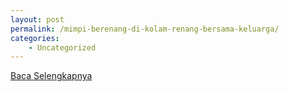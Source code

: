 ```yaml
---
layout: post
permalink: /mimpi-berenang-di-kolam-renang-bersama-keluarga/
categories:
    - Uncategorized
---
```


[Baca Selengkapnya](/08)